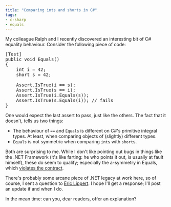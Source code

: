 ```yaml
---
title: "Comparing ints and shorts in C#"
tags:
- c-sharp
- equals
---
```

My colleague Ralph and I recently discovered an interesting bit of C# equality behaviour. Consider the following piece of code:

<pre class="prettyprint">
[Test]
public void Equals()
{
    int i = 42;
    short s = 42;

    Assert.IsTrue(i == s);
    Assert.IsTrue(s == i);
    Assert.IsTrue(i.Equals(s));
    Assert.IsTrue(s.Equals(i)); // fails
}
</pre>

One would expect the last assert to pass, just like the others. The fact that it doesn't, tells us two things:

* The behaviour of `==` and `Equals` is different on C#'s primitive integral types. At least, when comparing objects of (slightly) different types.
* `Equals` is not symmetric when comparing `int`s with `short`s.

Both are surprising to me. While I don't like pointing out bugs in things like the .NET Framework (it's like farting: he who points it out, is usually at fault himself), these do seem to qualify; especially the a-symmetry in Equals, which [violates the contract](http://msdn.microsoft.com/en-us/library/bsc2ak47%28v=vs.90%29.aspx).

There's probably some arcane piece of .NET legacy at work here, so of course, I sent a question to [Eric Lippert](http://ericlippert.com/2013/07/17/ask-the-bug-guys/). I hope I'll get a response; I'll post an update if and when I do.

In the mean time: can you, dear readers, offer an explanation?
